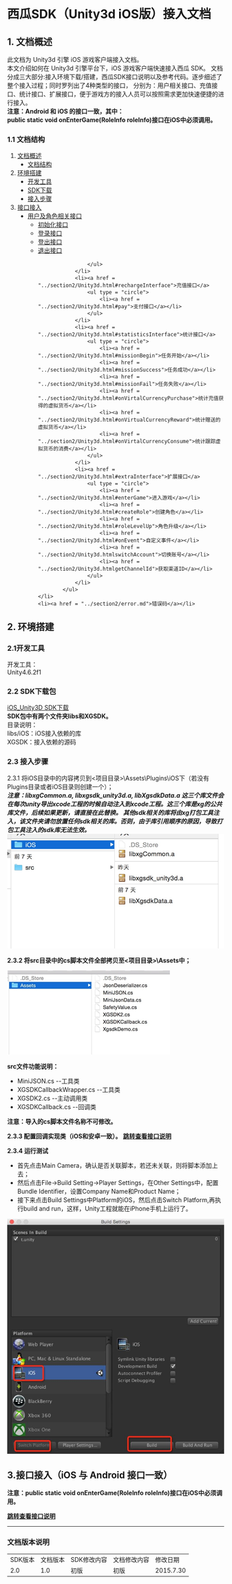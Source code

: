 # 西瓜SDK（Unity3d iOS版）接入文档


<a name = "docSummary"></a>
## 1. 文档概述
此文档为 Unity3d 引擎 iOS 游戏客户端接入文档。  
本文介绍如何在 Unity3d 引擎平台下，iOS 游戏客户端快速接入西瓜 SDK。
文档分成三大部分:接入环境下载/搭建，西瓜SDK接口说明以及参考代码。逐步细述了整个接入过程；同时罗列出了4种类型的接口，
分别为：用户相关接口、充值接口、统计接口、扩展接口，便于游戏方的接入人员可以按照需求更加快速便捷的进行接入。  
**注意：Android 和 iOS 的接口一致，其中：  
    public static void onEnterGame(RoleInfo roleInfo)接口在iOS中必须调用。**
<a name = "docStructure"></a>

### 1.1 文档结构


<ol type = '1'>
	<li>
		<a href = "docSummary">文档概述</a>
			<ul type = "disc">
				<li><a href="#docStructure">文档结构</a></li>
			</ul>
	</li>
	<li>
		<a href = "#configure">环境搭建</a>
			<ul type = "disc">
				<li><a href = "#tools">开发工具</a></li>
				<li><a href = "#SDKDownload">SDK下载</a></li>
				<li><a href = "#steps">接入步骤</a></li>
			</ul>
	</li>
	<li>
		<a href = "../section2/Unity3d.html#SDKIn">接口接入</a>
			<ul type = "disc">
				<li><a href = "../section2/Unity3d.html#user&roleInterface">用户及角色相关接口</a>
					<ul type = "circle">
						<li><a href = "../section2/Unity3d.html#init">初始化接口</a></li>
						<li><a href = "../section2/Unity3d.html#login">登录接口</a></li>
						<li><a href = "../section2/Unity3d.html#logout">登出接口</a></li>
						<li><a href = "../section2/Unity3d.html#exit">退出接口</a></li>

					</ul>
				</li>
				<li><a href = "../section2/Unity3d.html#rechargeInterface">充值接口</a>
					<ul type = "circle">
						<li><a href = "../section2/Unity3d.html#pay">支付接口</a></li>
					</ul>
				</li>
				<li><a href = "../section2/Unity3d.html#statisticsInterface">统计接口</a>
					<ul type = "circle">
						<li><a href = "../section2/Unity3d.html#missionBegin">任务开始</a></li>
						<li><a href = "../section2/Unity3d.html#missionSuccess">任务成功</a></li>
						<li><a href = "../section2/Unity3d.html#missionFail">任务失败</a></li>
						<li><a href = "../section2/Unity3d.html#onVirtalCurrencyPurchase">统计充值获得的虚拟货币</a></li>
						<li><a href = "../section2/Unity3d.html#onVirtualCurrencyReward">统计赠送的虚拟货币</a></li>
						<li><a href = "../section2/Unity3d.html#onVirtalCurrencyConsume">统计跟踪虚拟货币的消费</a></li>
					</ul>
				</li>
				<li><a href = "../section2/Unity3d.html#extraInterface">扩展接口</a>
					<ul type = "circle">
						<li><a href = "../section2/Unity3d.html#enterGame">进入游戏</a></li>
						<li><a href = "../section2/Unity3d.html#createRole">创建角色</a></li>
						<li><a href = "../section2/Unity3d.html#roleLevelUp">角色升级</a></li>
						<li><a href = "../section2/Unity3d.html#onEvent">自定义事件</a></li>
						<li><a href = "../section2/Unity3d.htmlswitchAccount">切换账号</a></li>
						<li><a href = "../section2/Unity3d.htmlgetChannelId">获取渠道ID</a></li>
					</ul>
				</li>
			</ul>
	</li>
	<li><a href = "../section2/error.md">错误码</a></li>
</ol>



<a name = "configure"></a>
## 2. 环境搭建


<a name = "tools"></a>
### 2.1开发工具
开发工具：  
Unity4.6.2f1


<a name = "SDKDownload"></a>
### 2.2 SDK下载包

<a href = "http://console.xgsdk.com/download.html">iOS_Unity3D SDK下载</a>  
**SDK包中有两个文件夹libs和XGSDK。**  
目录说明：  
libs/iOS：iOS接入依赖的库  
XGSDK：接入依赖的源码  


### 2.3 接入步骤
2.3.1 将iOS目录中的内容拷贝到<项目目录>\Assets\Plugins\iOS下（若没有Plugins目录或者iOS目录则创建一个）；<br>
***注意：libxgCommon.a, libxgsdk_unity3d.a, libXgsdkData.a 这三个库文件会在每次unity导出xcode工程的时候自动注入到xcode工程。这三个库是xg的公共库文件，后续如果更新，请直接在此替换。  其他sdk相关的库将由xg打包工具注入，该文件夹请勿放置任何sdk相关的库。否则，由于库引用顺序的原因，导致打包工具注入的sdk库无法生效。***
<img src= "img/ios1.png">

**2.3.2 将src目录中的cs脚本文件全部拷贝至<项目目录>\Assets中；**

<img src= "img/ios2.jpg">

**src文件功能说明：**  

- MiniJSON.cs                --工具类  
- XGSDKCallbackWrapper.cs    --工具类   
- XGSDK2.cs                  --主动调用类  
- XGSDKCallback.cs           --回调类  

**注意：导入的cs脚本文件名称不可修改。**  

**2.3.3 配置回调实现类（iOS和安卓一致）。**
**<a href="../section2/Unity3d.html#SDKIn">跳转查看接口说明</a>**


**2.3.4 运行测试**  
- 首先点击Main Camera，确认是否关联脚本，若还未关联，则将脚本添加上去；  
- 然后点击File->Build Setting->Player Settings，在Other Settings中，配置Bundle Identifier，设置Company Name和Product Name；  
- 接下来点击Build Settings中Platform的iOS，然后点击Switch Platform,再执行build and run，这样，Unity工程就能在iPhone手机上运行了。

<img src= "img/ios3.jpg">

## 3.接口接入（iOS 与 Android 接口一致）

**注意：public static void onEnterGame(RoleInfo roleInfo)接口在iOS中必须调用。**

**<a href="../section2/Unity3d.html#SDKIn">跳转查看接口说明</a>**

---

### 文档版本说明
<table>
<tr>
<td>SDK版本</td><td>文档版本</td> <td>SDK修改内容</td> <td>文档修改内容</td> <td>修改日期</td>  
</tr>
<tr>
<td>2.0 </td><td>1.0</td> <td>初版</td> <td>初版</td> <td>2015.7.30</td>
</tr>
</table>

